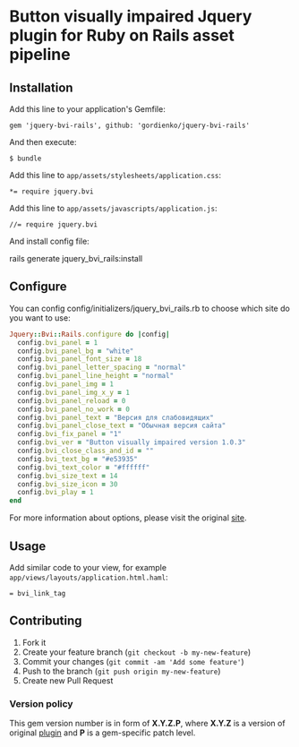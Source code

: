 Button visually impaired Jquery plugin for Ruby on Rails asset pipeline
=======================================================================


Installation
------------

Add this line to your application's Gemfile:

    gem 'jquery-bvi-rails', github: 'gordienko/jquery-bvi-rails'

And then execute:

    $ bundle

Add this line to `app/assets/stylesheets/application.css`:

    *= require jquery.bvi

Add this line to `app/assets/javascripts/application.js`:

    //= require jquery.bvi

And install config file:

rails generate jquery_bvi_rails:install


Configure
---------

You can config config/initializers/jquery_bvi_rails.rb to choose which site do you want to use:

```ruby
Jquery::Bvi::Rails.configure do |config|
  config.bvi_panel = 1
  config.bvi_panel_bg = "white"
  config.bvi_panel_font_size = 18
  config.bvi_panel_letter_spacing = "normal"
  config.bvi_panel_line_height = "normal"
  config.bvi_panel_img = 1
  config.bvi_panel_img_x_y = 1
  config.bvi_panel_reload = 0
  config.bvi_panel_no_work = 0
  config.bvi_panel_text = "Версия для слабовидящих"
  config.bvi_panel_close_text = "Обычная версия сайта"
  config.bvi_fix_panel = "1"
  config.bvi_ver = "Button visually impaired version 1.0.3"
  config.bvi_close_class_and_id = ""
  config.bvi_text_bg = "#e53935"
  config.bvi_text_color = "#ffffff"
  config.bvi_size_text = 14
  config.bvi_size_icon = 30
  config.bvi_play = 1
end
```

For more information about options, please visit the original [site].

Usage
-----

Аdd similar code to your view, for example `app/views/layouts/application.html.haml`:

```haml
= bvi_link_tag

```


Contributing
------------

1. Fork it
2. Create your feature branch (`git checkout -b my-new-feature`)
3. Commit your changes (`git commit -am 'Add some feature'`)
4. Push to the branch (`git push origin my-new-feature`)
5. Create new Pull Request

### Version policy

This gem version number is in form of **X.Y.Z.P**, where **X.Y.Z** is a version of original [plugin] and **P** is a gem-specific patch level.

[plugin]: https://github.com/gordienko/jquery-bvi-rails
[author]: https://github.com/gordienko
[site]: http://bvi.isvek.ru 

